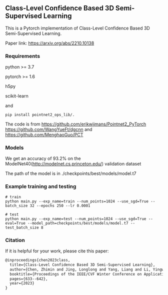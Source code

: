 ## Class-Level Confidence Based 3D Semi-Supervised Learning
This is a Pytorch implementation of Class-Level Confidence Based 3D Semi-Supervised Learning.

Paper link: https://arxiv.org/abs/2210.10138

### Requirements
python >= 3.7

pytorch >= 1.6

h5py

scikit-learn

and

```shell script
pip install pointnet2_ops_lib/.
```
The code is from https://github.com/erikwijmans/Pointnet2_PyTorch https://github.com/WangYueFt/dgcnn and https://github.com/MenghaoGuo/PCT

### Models
We get an accuracy of 93.2% on the ModelNet40(http://modelnet.cs.princeton.edu/) validation dataset

The path of the model is in ./checkpoints/best/models/model.t7

### Example training and testing
```shell script
# train
python main.py --exp_name=train --num_points=1024 --use_sgd=True --batch_size 32 --epochs 250 --lr 0.0001

# test
python main.py --exp_name=test --num_points=1024 --use_sgd=True --eval=True --model_path=checkpoints/best/models/model.t7 --test_batch_size 8

```

### Citation
If it is helpful for your work, please cite this paper:
```latex
@inproceedings{chen2023class,
  title={Class-Level Confidence Based 3D Semi-Supervised Learning},
  author={Chen, Zhimin and Jing, Longlong and Yang, Liang and Li, Yingwei and Li, Bing},
  booktitle={Proceedings of the IEEE/CVF Winter Conference on Applications of Computer Vision},
  pages={633--642},
  year={2023}
}
```
